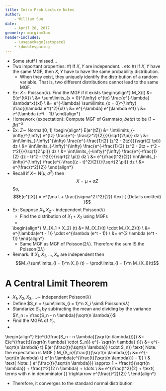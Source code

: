```yaml
---
title: Intro Prob Lecture Notes
author:
    - William Sun
date:
    - April 28, 2017
geometry: margin=3cm
header-includes:
    - \usepackage{setspace}
    - \doublespacing
---
```

- Some stuff I missed...
- Two important properties:
#) If $X, Y$ are independent... etc
#) If $X, Y$ have the same MGF, then $X,Y$ have to have the same probability distribution. 
	- When they exist, they uniquely identify the distribution of a random variable. That is, two different distributions cannot lead to the same MGF.
- Ex: $X \sim$ Poisson($\lambda$). Find the MGF if it exists
\begin{align*}
	M_X(t) &= E(e^{tX}) \\
	&= \sum\limits_{x = 0}^{\infty} e^{tx} \frac{e^{-\lambda} \lambda^x}{x!} \\
	&= e^{-\lambda} \sum\limits_{x = 0}^{\infty} \frac{(\lambda e^t)^2}{x!} \\
	&= e^{-\lambda} e^{\lambda e^t} \\
	&= e^{\lambda (e^t - 1)}
\end{align*}
- Homework (expectation): Compute MGF of Gamma($\alpha, beta$) to be $(1 - \beta t)^{- \alpha}$
- Ex: $Z \sim$ Normal(0, 1)
\begin{align*}
	E(e^{tZ}) &= \int\limits_{-\infty}^{\infty} e^{tz} \frac{e^{- \frac{z^2}{2}}}{\sqrt{2\pi}} dz \\
	&= \int\limits_{-\infty}^{\infty} \frac{e^{-\frac{1}{2} (z^2 - 2tz)}}{\sqrt{2 \pi}} dz \\
	&= \int\limits_{-\infty}^{\infty} \frac{e^{-\frac{1}{2} (z^2 - 2tz + t^2 - t^2)}}{\sqrt{2 \pi}} dz \\
	&= \int\limits_{-\infty}^{\infty} \frac{e^{-\frac{1}{2} ((z - t)^2 - t^2)}}{\sqrt{2 \pi}} dz \\
	&= e^{\frac{t^2}{2}} \int\limits_{-\infty}^{\infty} \frac{e^{-\frac{(z - t)^2}{2}}}{\sqrt{2 \pi}} dz \\
	&= e^{\frac{t^2}{2}}
\end{align*}
- Recall if $X \sim$ N($\mu, \sigma^2$) then $$X = \mu + \sigma Z$$ So, $$E(e^{tX}) = e^{\mu t + \frac{\sigma^2 t^2}{2}} \text { (Details omitted) }$$
- Ex: Suppose $X_1, X_2 \sim$ independent Poisson($\lambda$)
	- Find the distribution of $X_1 + X_2$ using MGFs
	-
	\begin{align*}
		M_{X_1 + X_2} (t) &= M_{X_1}(t) \cdot M_{X_2}(t) \\
		&= e^{\lambda(e^t - 1)} \cdot e^{\lambda (e^t - 1)} \\
		&= e^{2 \lambda (e^t - 1)}
	\end{align*}
	- Same MGF as MGF of Poisson($2 \lambda$). Therefore the sum IS the Poisson$(2 \lambda)$
- Remark: If $X_1, X_2, \dots, X_n$ are independent then $$M_{\sum\limits_{i = 1}^n X_i} (t) = \prod\limits_{i = 1}^n M_{X_i}(t)$$

# A Central Limit Theorem
- $X_1, X_2, X_3, \dots \sim$ independent Poisson($\lambda$)
- Define $S_n = \sum\limits_{i = 1}^n X_i \sim$ Poisson($n \lambda$)
- Standarize $S_n$ by subtracting the mean and dividing by the variance $Y_n := \frac{S_n - n \lambda}{\sqrt{n \lambda}}$
- Find the MGFA of $Y_n$
-
\begin{align*}
	E(e^{t(\frac{S_n - n \lambda}{\sqrt{n \lambda}})}) &= E(e^{\frac{t}{\sqrt{n \lambda} \cdot S_n}} e^{- \sqrt{n \lambda} t})\\
	&= e^{-\sqrt{n \lambda} t} E(e^{\frac{t}{\sqrt{n \lambda}} \cdot S_n}) \text{ Note: the expectation is MGF } M_{S_n}(\frac{t}{\sqrt{n \lambda}})\\
	&= e^{- \sqrt{n \lambda} t} e^{n \lambda(e^{\frac{t}{\sqrt{n \lambda}}} - 1)} \\
	& \text{ Note: } e^{\frac{t}{\sqrt{n \lambda}}} \approx 1 + \frac{t}{\sqrt{n \lambda}} + \frac{t^2}{2 n \lambda} + \dots \\
	&= e^{\frac{t^2}{2} + \text{ terms with n in denominator }} \rightarrow e^{\frac{t^2}{2}} \\
\end{align*}
- Therefore, it converges to the standard normal distribution